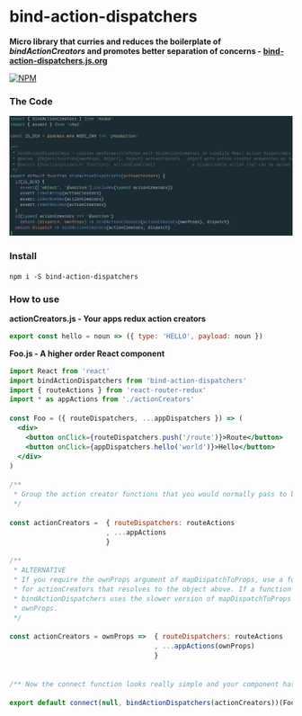# bind-action-dispatchers

**Micro library that curries and reduces the boilerplate of *bindActionCreators* and promotes better separation of concerns - [bind-action-dispatchers.js.org](http://bind-action-dispatchers.js.org)**


[![NPM](https://nodei.co/npm/bind-action-dispatchers.png?stars=true&downloads=true)](https://nodei.co/npm/bind-action-dispatchers/)


### The Code

![bind-action-creators](https://raw.githubusercontent.com/cchamberlain/bind-action-dispatchers/master/public/images/bind-action-dispatchers.png)


### Install

`npm i -S bind-action-dispatchers`


### How to use

**actionCreators.js - Your apps redux action creators**

```jsx
export const hello = noun => ({ type: 'HELLO', payload: noun })
```

**Foo.js - A higher order React component**

```jsx
import React from 'react'
import bindActionDispatchers from 'bind-action-dispatchers'
import { routeActions } from 'react-router-redux'
import * as appActions from './actionCreators'

const Foo = ({ routeDispatchers, ...appDispatchers }) => (
  <div>
    <button onClick={routeDispatchers.push('/route')}>Route</button>
    <button onClick={appDispatchers.hello('world')}>Hello</button>
  </div>
)

/**
 * Group the action creator functions that you would normally pass to bindActionCreators
 */

const actionCreators =  { routeDispatchers: routeActions
                        , ...appActions
                        }

/**
 * ALTERNATIVE
 * If you require the ownProps argument of mapDispatchToProps, use a function
 * for actionCreators that resolves to the object above. If a function is detected
 * bindActionDispatchers uses the slower version of mapDispatchToProps containing
 * ownProps.
 */

const actionCreators = ownProps =>  { routeDispatchers: routeActions
                                    , ...appActions(ownProps)
                                    }


/** Now the connect function looks really simple and your component has 0 references to dispatch. */

export default connect(null, bindActionDispatchers(actionCreators))(Foo)
```
